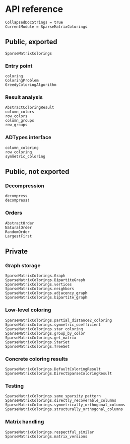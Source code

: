 # API reference

```@meta
CollapsedDocStrings = true
CurrentModule = SparseMatrixColorings
```

## Public, exported

```@docs
SparseMatrixColorings
```

### Entry point

```@docs
coloring
ColoringProblem
GreedyColoringAlgorithm
```

### Result analysis

```@docs
AbstractColoringResult
column_colors
row_colors
column_groups
row_groups
```

### ADTypes interface

```@docs
column_coloring
row_coloring
symmetric_coloring
```

## Public, not exported

### Decompression

```@docs
decompress
decompress!
```

### Orders

```@docs
AbstractOrder
NaturalOrder
RandomOrder
LargestFirst
```

## Private

### Graph storage

```@docs
SparseMatrixColorings.Graph
SparseMatrixColorings.BipartiteGraph
SparseMatrixColorings.vertices
SparseMatrixColorings.neighbors
SparseMatrixColorings.adjacency_graph
SparseMatrixColorings.bipartite_graph
```

### Low-level coloring

```@docs
SparseMatrixColorings.partial_distance2_coloring
SparseMatrixColorings.symmetric_coefficient
SparseMatrixColorings.star_coloring
SparseMatrixColorings.group_by_color
SparseMatrixColorings.get_matrix
SparseMatrixColorings.StarSet
SparseMatrixColorings.TreeSet
```

### Concrete coloring results

```@docs
SparseMatrixColorings.DefaultColoringResult
SparseMatrixColorings.DirectSparseColoringResult
```

### Testing

```@docs
SparseMatrixColorings.same_sparsity_pattern
SparseMatrixColorings.directly_recoverable_columns
SparseMatrixColorings.symmetrically_orthogonal_columns
SparseMatrixColorings.structurally_orthogonal_columns
```

### Matrix handling

```@docs
SparseMatrixColorings.respectful_similar
SparseMatrixColorings.matrix_versions
```
